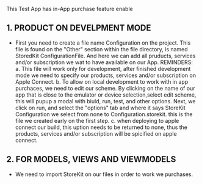 This Test App has in-App purchase feature enable 

## 1. PRODUCT ON DEVELPMENT MODE
- First you need to create a file name Configuration on the project. This file is found on the "Other" section within the file directory, is named StoredKit ConfigurationFile. And here we can add all pruducts, services and/or subscription we wat to have available on our App. 
   REMINDERS:
   a. This file will work only for development, after finished development mode we need to specify our products, services and/or subscription on Apple Connect. 
   b. To allow on local development to work with in app purchaces, we need to edit our scheme. By clicking on the name of our app that is close to the emulator or device selection,select edit scheme, this will pupup a modal with biuld, run, test, and other options. Next, we click on run, and select the "options" tab and where it says StoreKit Configuration we select from none to Configuration.storekit. this is the file we created early on the first step. 
   c. when deploying to apple connect our build, this uption needs to be returned to none, thus the products, services and/or subscription will be spicified on apple connect. 
   

## 2. FOR MODELS, VIEWS AND VIEWMODELS
- We need to import StoreKit on our files in order to work we purchases. 

